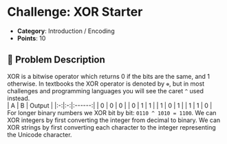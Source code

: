 # Challenge: XOR Starter 

- **Category**: Introduction / Encoding
- **Points**: 10  

## 📖 Problem Description   

XOR is a bitwise operator which returns 0 if the bits are the same, and 1 otherwise. In textbooks the XOR operator is denoted by `⊕`, but in most challenges and programming languages you will see the caret `^` used instead.  
                            | A | B | Output |
                            |:-:|:-:|:------:|
                            | 0 | 0 | 0 |
                            | 0 | 1 | 1 |
                            | 1 | 0 | 1 |
                            | 1 | 1 | 0 |  
For longer binary numbers we XOR bit by bit: `0110 ^ 1010 = 1100`. We can XOR integers by first converting the integer from decimal to binary. We can XOR strings by first converting each character to the integer representing the Unicode character.
